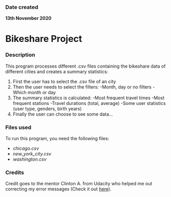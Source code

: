 ### Date created
**13th November 2020**


# Bikeshare Project


### Description
This program processes different .csv files containing the bikeshare data of different cities and creates a summary statistics:

1. First the user has to select the .csv file of an city
2. Then the user needs to select the filters:
   -Month, day or no filters
   -Which month or day
3. The summary statistics is calculated:
   -Most frequent travel times
   -Most frequent stations
   -Travel durations (total, average)
   -Some user statistics (user type, genders, birth years)
4. Finally the user can choose to see some data...


### Files used
To run this program, you need the following files:
- _chicago.csv_
- _new_york_city.csv_
- _washington.csv_

### Credits
Credit goes to the mentor Clinton A. from Udacity who helped me out correcting my error messages (Check it out [here](https://knowledge.udacity.com/questions/367104)).
